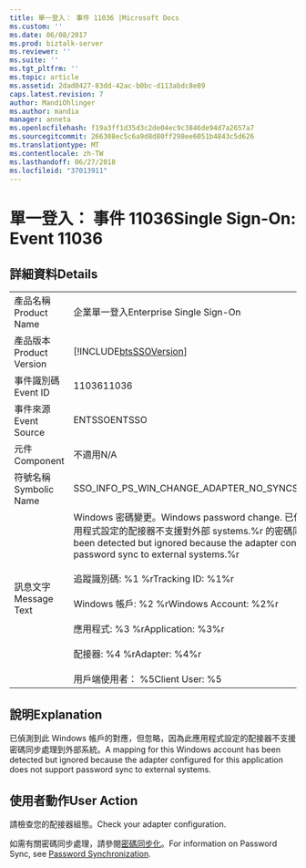 ```yaml
---
title: 單一登入： 事件 11036 |Microsoft Docs
ms.custom: ''
ms.date: 06/08/2017
ms.prod: biztalk-server
ms.reviewer: ''
ms.suite: ''
ms.tgt_pltfrm: ''
ms.topic: article
ms.assetid: 2dad0427-83dd-42ac-b0bc-d113abdc8e89
caps.latest.revision: 7
author: MandiOhlinger
ms.author: mandia
manager: anneta
ms.openlocfilehash: f19a3ff1d35d3c2de04ec9c3846de94d7a2657a7
ms.sourcegitcommit: 266308ec5c6a9d8d80ff298ee6051b4843c5d626
ms.translationtype: MT
ms.contentlocale: zh-TW
ms.lasthandoff: 06/27/2018
ms.locfileid: "37013911"
---
```

# <a name="single-sign-on-event-11036"></a><span data-ttu-id="665a6-102">單一登入： 事件 11036</span><span class="sxs-lookup"><span data-stu-id="665a6-102">Single Sign-On: Event 11036</span></span>
## <a name="details"></a><span data-ttu-id="665a6-103">詳細資料</span><span class="sxs-lookup"><span data-stu-id="665a6-103">Details</span></span>  
  
|                 |                                                                                                                                                                                                                                                                                                                                                         |
|-----------------|---------------------------------------------------------------------------------------------------------------------------------------------------------------------------------------------------------------------------------------------------------------------------------------------------------------------------------------------------------|
|  <span data-ttu-id="665a6-104">產品名稱</span><span class="sxs-lookup"><span data-stu-id="665a6-104">Product Name</span></span>   |                                                                                                                                                                <span data-ttu-id="665a6-105">企業單一登入</span><span class="sxs-lookup"><span data-stu-id="665a6-105">Enterprise Single Sign-On</span></span>                                                                                                                                                                |
| <span data-ttu-id="665a6-106">產品版本</span><span class="sxs-lookup"><span data-stu-id="665a6-106">Product Version</span></span> |                                                                                                                                               [!INCLUDE[btsSSOVersion](../includes/btsssoversion-md.md)]                                                                                                                                                |
|    <span data-ttu-id="665a6-107">事件識別碼</span><span class="sxs-lookup"><span data-stu-id="665a6-107">Event ID</span></span>     |                                                                                                                                                                          <span data-ttu-id="665a6-108">11036</span><span class="sxs-lookup"><span data-stu-id="665a6-108">11036</span></span>                                                                                                                                                                          |
|  <span data-ttu-id="665a6-109">事件來源</span><span class="sxs-lookup"><span data-stu-id="665a6-109">Event Source</span></span>   |                                                                                                                                                                         <span data-ttu-id="665a6-110">ENTSSO</span><span class="sxs-lookup"><span data-stu-id="665a6-110">ENTSSO</span></span>                                                                                                                                                                          |
|    <span data-ttu-id="665a6-111">元件</span><span class="sxs-lookup"><span data-stu-id="665a6-111">Component</span></span>    |                                                                                                                                                                           <span data-ttu-id="665a6-112">不適用</span><span class="sxs-lookup"><span data-stu-id="665a6-112">N/A</span></span>                                                                                                                                                                           |
|  <span data-ttu-id="665a6-113">符號名稱</span><span class="sxs-lookup"><span data-stu-id="665a6-113">Symbolic Name</span></span>  |                                                                                                                                                         <span data-ttu-id="665a6-114">SSO_INFO_PS_WIN_CHANGE_ADAPTER_NO_SYNC</span><span class="sxs-lookup"><span data-stu-id="665a6-114">SSO_INFO_PS_WIN_CHANGE_ADAPTER_NO_SYNC</span></span>                                                                                                                                                          |
|  <span data-ttu-id="665a6-115">訊息文字</span><span class="sxs-lookup"><span data-stu-id="665a6-115">Message Text</span></span>   | <span data-ttu-id="665a6-116">Windows 密碼變更。</span><span class="sxs-lookup"><span data-stu-id="665a6-116">Windows password change.</span></span> <span data-ttu-id="665a6-117">已偵測到此 Windows 帳戶的對應，但忽略，因為此應用程式設定的配接器不支援對外部 systems.%r 的密碼同步處理</span><span class="sxs-lookup"><span data-stu-id="665a6-117">A mapping for this Windows account has been detected but ignored because the adapter configured for this application does not support password sync to external systems.%r</span></span><br /><br /> <span data-ttu-id="665a6-118">追蹤識別碼: %1 %r</span><span class="sxs-lookup"><span data-stu-id="665a6-118">Tracking ID: %1%r</span></span><br /><br /> <span data-ttu-id="665a6-119">Windows 帳戶: %2 %r</span><span class="sxs-lookup"><span data-stu-id="665a6-119">Windows Account: %2%r</span></span><br /><br /> <span data-ttu-id="665a6-120">應用程式: %3 %r</span><span class="sxs-lookup"><span data-stu-id="665a6-120">Application: %3%r</span></span><br /><br /> <span data-ttu-id="665a6-121">配接器: %4 %r</span><span class="sxs-lookup"><span data-stu-id="665a6-121">Adapter: %4%r</span></span><br /><br /> <span data-ttu-id="665a6-122">用戶端使用者： %5</span><span class="sxs-lookup"><span data-stu-id="665a6-122">Client User: %5</span></span> |
  
## <a name="explanation"></a><span data-ttu-id="665a6-123">說明</span><span class="sxs-lookup"><span data-stu-id="665a6-123">Explanation</span></span>  
 <span data-ttu-id="665a6-124">已偵測到此 Windows 帳戶的對應，但忽略，因為此應用程式設定的配接器不支援密碼同步處理到外部系統。</span><span class="sxs-lookup"><span data-stu-id="665a6-124">A mapping for this Windows account has been detected but ignored because the adapter configured for this application does not support password sync to external systems.</span></span>  
  
## <a name="user-action"></a><span data-ttu-id="665a6-125">使用者動作</span><span class="sxs-lookup"><span data-stu-id="665a6-125">User Action</span></span>  
 <span data-ttu-id="665a6-126">請檢查您的配接器組態。</span><span class="sxs-lookup"><span data-stu-id="665a6-126">Check your adapter configuration.</span></span>  
  
 <span data-ttu-id="665a6-127">如需有關密碼同步處理，請參閱[密碼同步化](../core/password-synchronization2.md)。</span><span class="sxs-lookup"><span data-stu-id="665a6-127">For information on Password Sync, see [Password Synchronization](../core/password-synchronization2.md).</span></span>
